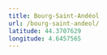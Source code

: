 ```yaml
---
title: Bourg-Saint-Andéol
url: /bourg-saint-andeol/
latitude: 44.3707629
longitude: 4.6457565
---
```

